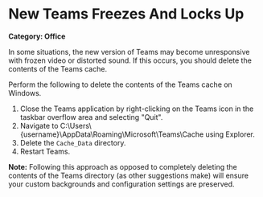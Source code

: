 # New Teams Freezes And Locks Up

__Category: Office__

In some situations, the new version of Teams may become unresponsive with frozen video or distorted sound. If this occurs, you should delete the contents of the Teams cache.

Perform the following to delete the contents of the Teams cache on Windows.

1. Close the Teams application by right-clicking on the Teams icon in the taskbar overflow area and selecting "Quit".
2. Navigate to C:\Users\\{username}\AppData\Roaming\Microsoft\Teams\Cache using Explorer.
3. Delete the `Cache_Data` directory.
5. Restart Teams.

__Note:__ Following this approach as opposed to completely deleting the contents of the Teams directory (as other suggestions make) will ensure your custom backgrounds and configuration settings are preserved.
